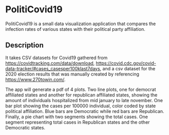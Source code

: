 # PolitiCovid19

PolitiCovid19 is a small data visualization application that compares the infection rates of various states with their political party affiliation.

## Description

It takes CSV datasets for Covid19 gathered from https://covidtracking.com/data/download, https://covid.cdc.gov/covid-data-tracker/#cases_casesper100klast7days, and a csv dataset for the 2020 election results that was manually created by referencing https://www.270towin.com/.

The app will generate a pdf of 4 plots. Two line plots, one for democrat affiliated states and another for republican affiliated states, showing the amount of individuals hospitalized from mid january to late november. One bar plot showing the cases per 100000 individual, color coded by state political affiliation. Blue bars are Democratic while red bars are Republican. Finally, a pie chart with two segments showing the total cases. One segment representing total cases in  Republican states and the other Democratic states. 
